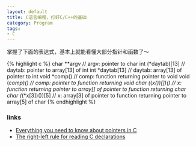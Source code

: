 ```yaml
---
layout: default
title: C语言编程，打好C/C++的基础
category: Program
tags: 
- C
---
```


掌握了下面的表达式，基本上就能看懂大部分指针和函数了～

{% highlight c %}
char **argv
// argv: pointer to char
int (*daytab)[13]
// daytab: pointer to array[13] of int
int *daytab[13]
// daytab: array[13] of pointer to int
void *comp()
// comp: function returning pointer to void
void (*comp)()
// comp: pointer to function returning void
char (*(*x())[])()
// x: function returning pointer to array[] of pointer to function returning char
char (*(*x[3])())[5]
// x: array[3] of pointer to function returning pointer to array[5] of char
{% endhighlight %}

### links
+ [Everything you need to know about pointers in C](http://boredzo.org/pointers/)
+ [The right-left rule for reading C declarations](http://ieng9.ucsd.edu/~cs30x/rt_lt.rule.html)

